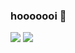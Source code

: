 ### hooooooi 👋

<img src="https://github-readme-stats.vercel.app/api?username=Tom974&count_private=true" />
<img src="https://github-readme-stats.vercel.app/api/top-langs/?username=Tom974&langs_count=8" />


<!--
**Tom974/Tom974** is a ✨ _special_ ✨ repository because its `README.md` (this file) appears on your GitHub profile.

Here are some ideas to get you started:

- 🔭 I’m currently working on ...
- 🌱 I’m currently learning ...
- 👯 I’m looking to collaborate on ...
- 🤔 I’m looking for help with ...
- 💬 Ask me about ...
- 📫 How to reach me: ...
- 😄 Pronouns: ...
- ⚡ Fun fact: ...
-->
